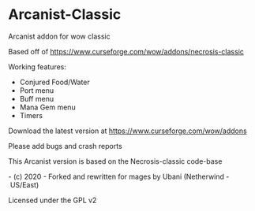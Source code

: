# Arcanist-Classic
Arcanist addon for wow classic

Based off of https://www.curseforge.com/wow/addons/necrosis-classic

Working features:
* Conjured Food/Water
* Port menu
* Buff menu
* Mana Gem menu
* Timers

Download the latest version at https://www.curseforge.com/wow/addons

Please add bugs and crash reports

This Arcanist version is based on the Necrosis-classic code-base

- (c) 2020 - Forked and rewritten for mages by Ubani (Netherwind - US/East)

Licensed under the GPL v2
